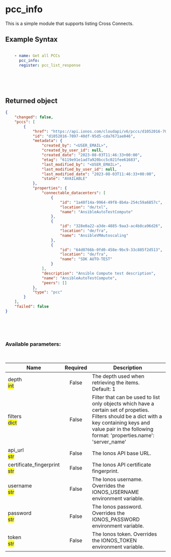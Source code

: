 # pcc_info

This is a simple module that supports listing Cross Connects.

## Example Syntax


```yaml

    - name: Get all PCCs
      pcc_info:
      register: pcc_list_response

```

&nbsp;

&nbsp;
## Returned object
```json
{
    "changed": false,
    "pccs": [
        {
            "href": "https://api.ionos.com/cloudapi/v6/pccs/d1052016-7097-40df-95d5-cda7671ae046",
            "id": "d1052016-7097-40df-95d5-cda7671ae046",
            "metadata": {
                "created_by": "<USER_EMAIL>",
                "created_by_user_id": null,
                "created_date": "2023-08-03T11:46:33+00:00",
                "etag": "6119e91e1ad7a920bcc5c021fee61683",
                "last_modified_by": "<USER_EMAIL>",
                "last_modified_by_user_id": null,
                "last_modified_date": "2023-08-03T11:46:33+00:00",
                "state": "AVAILABLE"
            },
            "properties": {
                "connectable_datacenters": [
                    {
                        "id": "1a48f14a-9964-49f8-8b4a-254c59a6857c",
                        "location": "de/txl",
                        "name": "AnsibleAutoTestCompute"
                    },
                    {
                        "id": "328e0a22-a3de-4885-9aa3-ac4b8ca96d26",
                        "location": "de/fra",
                        "name": "AnsibleVMAutoscaling"
                    },
                    {
                        "id": "64d0766b-0fd0-458e-9bc9-33c885f2d513",
                        "location": "de/fra",
                        "name": "SDK AUTO-TEST"
                    }
                ],
                "description": "Ansible Compute test description",
                "name": "AnsibleAutoTestCompute",
                "peers": []
            },
            "type": "pcc"
        }
    ],
    "failed": false
}

```

&nbsp;

&nbsp;
### Available parameters:
&nbsp;

<table data-full-width="true">
  <thead>
    <tr>
      <th width="22.8vw">Name</th>
      <th width="10.8vw" align="center">Required</th>
      <th>Description</th>
    </tr>
  </thead>
  <tbody>
  <tr>
  <td>depth<br/><mark style="color:blue;">int</mark></td>
  <td align="center">False</td>
  <td>The depth used when retrieving the items.<br />Default: 1</td>
  </tr>
  <tr>
  <td>filters<br/><mark style="color:blue;">dict</mark></td>
  <td align="center">False</td>
  <td>Filter that can be used to list only objects which have a certain set of propeties. Filters should be a dict with a key containing keys and value pair in the following format: 'properties.name': 'server_name'</td>
  </tr>
  <tr>
  <td>api_url<br/><mark style="color:blue;">str</mark></td>
  <td align="center">False</td>
  <td>The Ionos API base URL.</td>
  </tr>
  <tr>
  <td>certificate_fingerprint<br/><mark style="color:blue;">str</mark></td>
  <td align="center">False</td>
  <td>The Ionos API certificate fingerprint.</td>
  </tr>
  <tr>
  <td>username<br/><mark style="color:blue;">str</mark></td>
  <td align="center">False</td>
  <td>The Ionos username. Overrides the IONOS_USERNAME environment variable.</td>
  </tr>
  <tr>
  <td>password<br/><mark style="color:blue;">str</mark></td>
  <td align="center">False</td>
  <td>The Ionos password. Overrides the IONOS_PASSWORD environment variable.</td>
  </tr>
  <tr>
  <td>token<br/><mark style="color:blue;">str</mark></td>
  <td align="center">False</td>
  <td>The Ionos token. Overrides the IONOS_TOKEN environment variable.</td>
  </tr>
  </tbody>
</table>
